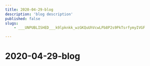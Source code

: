 ```yaml
---
title: 2020-04-29-blog
description: 'blog description'
published: false
slugs:
    - ___UNPUBLISHED___k9lpknkk_wzGKQuUhVcwLPb8P2s9PkTsrfymyIVGF

---
```

# 2020-04-29-blog
